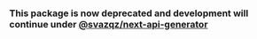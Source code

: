 ### This package is now deprecated and development will continue under [@svazqz/next-api-generator](https://www.npmjs.com/package/@svazqz/next-api-generator)